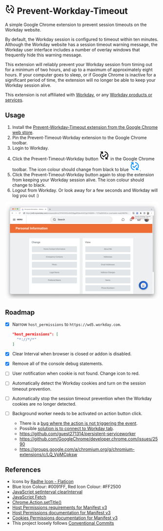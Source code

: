 # ![Prevent-Workday-Timeout Icon](/src/images/changes-black-32.png) Prevent-Workday-Timeout

A simple Google Chrome extension to prevent session timeouts on the Workday website.

By default, the Workday session is configured to timeout within ten minutes. Although the Workday website has a session timeout warning message, the Workday user interface includes a number of overlay windows that frequently hide this warning message.

This extension will reliably prevent your Workday session from timing out for a minimum of two hours, and up to a maximum of approximately eight hours. If your computer goes to sleep, or if Google Chrome is inactive for a significant period of time, the extension will no longer be able to keep your Workday session alive.

This extension is not affiliated with [Workday](http://workday.com), or any [Workday products or services](https://www.workday.com/en-us/legal/workday-trademark-usage-guidelines.html).

## Usage

1. Install the [Prevent-Workday-Timeout extension from the Google Chrome web store](https://chrome.google.com/webstore/detail/prevent-workday-timeout/mcliokdljpofldmihgimfcnkmgifckki).
2. Pin the Prevent-Timeout-Workday extension to the Google Chrome toolbar.
3. Login to Workday.
4. Click the Prevent-Timeout-Workday button ![Prevent-Workday-Timeout Icon](/src/images/changes-black-32.png) in the Google Chrome toolbar. The icon colour should change from black to blue ![Prevent-Workday-Timeout Icon](/src/images/changes-blue-32.png).
5. Click the Prevent-Timeout-Workday button again to stop the extension from keeping your Workday session alive. The icon colour should change to black.
6. Logout from Workday. Or look away for a few seconds and Workday will log you out :)

![Prevent-Workday-Timeout Extension in Google Chrome](/screenshot.png)

## Roadmap

- [x] Narrow `host_permissions` to `https://wd5.workday.com`.

  ```json
  "host_permissions": [
    "*://*/*"
  ]
  ```

- [x] Clear Interval when browser is closed or addon is disabled.
- [x] Remove all of the console debug statements.
- [ ] User notification when cookie is not found. Change icon to red.
- [ ] Automatically detect the Workday cookies and turn on the session timeout prevention.
- [ ] Automatically stop the session timeout prevention when the Workday cookies are no longer detected.
- [ ] Background worker needs to be activated on action button click.
  - There is a [bug where the action is not triggering the event](https://bugs.chromium.org/p/chromium/issues/detail?id=1316588Possible).
  - Possible [solution is to connect to Workday tab](https://stackoverflow.com/questions/66618136/persistent-service-worker-in-chrome-extension).
  - https://github.com/guest271314/persistent-serviceworker
  - https://github.com/GoogleChrome/developer.chrome.com/issues/2590
  - https://groups.google.com/a/chromium.org/g/chromium-extensions/c/LQ_VpMCpksw

## References

- Icons by [Radhe Icon - Flaticon](https://www.flaticon.com/free-icons/changes)
- Blue Icon Colour: #0091FF, Red Icon Colour: #FF2500
- [JavaScript setInterval clearInterval](https://developer.mozilla.org/en-US/docs/Web/API/setInterval)
- [JavaScript Fetch](https://developer.mozilla.org/en-US/docs/Web/API/Fetch_API/Using_Fetch)
- [Chrome.Action.setTitle()](https://developer.mozilla.org/en-US/docs/Mozilla/Add-ons/WebExtensions/API/browserAction/setTitle)
- [Host Permissions requirements for Manifest v3](https://stackoverflow.com/questions/19124015/chrome-extension-no-permission-for-cookies-at-url)
- [Host Permissions documentation for Manifest v3](https://developer.chrome.com/docs/extensions/mv3/declare_permissions/)
- [Cookies Permissions documentation for Manifest v3](https://developer.chrome.com/docs/extensions/reference/cookies/)
- This project loosely follows [Conventional Commits](https://www.conventionalcommits.org/en/v1.0.0/)
